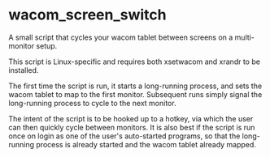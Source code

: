 # wacom_screen_switch

A small script that cycles your wacom tablet between screens on a multi-monitor setup.

This script is Linux-specific and requires both xsetwacom and xrandr to be installed.

The first time the script is run, it starts a long-running process, and sets
the wacom tablet to map to the first monitor.  Subsequent runs simply signal
the long-running process to cycle to the next monitor.

The intent of the script is to be hooked up to a hotkey, via which the user
can then quickly cycle between monitors.  It is also best if the script is run
once on login as one of the user's auto-started programs, so that the
long-running process is already started and the wacom tablet already mapped.
